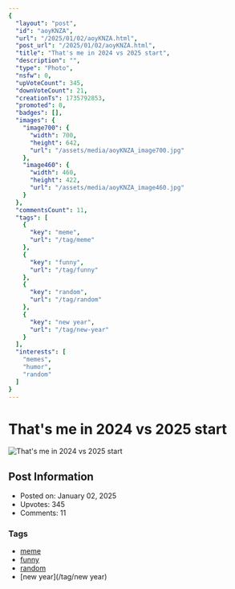 ```yaml
---
{
  "layout": "post",
  "id": "aoyKNZA",
  "url": "/2025/01/02/aoyKNZA.html",
  "post_url": "/2025/01/02/aoyKNZA.html",
  "title": "That's me in 2024 vs 2025 start",
  "description": "",
  "type": "Photo",
  "nsfw": 0,
  "upVoteCount": 345,
  "downVoteCount": 21,
  "creationTs": 1735792853,
  "promoted": 0,
  "badges": [],
  "images": {
    "image700": {
      "width": 700,
      "height": 642,
      "url": "/assets/media/aoyKNZA_image700.jpg"
    },
    "image460": {
      "width": 460,
      "height": 422,
      "url": "/assets/media/aoyKNZA_image460.jpg"
    }
  },
  "commentsCount": 11,
  "tags": [
    {
      "key": "meme",
      "url": "/tag/meme"
    },
    {
      "key": "funny",
      "url": "/tag/funny"
    },
    {
      "key": "random",
      "url": "/tag/random"
    },
    {
      "key": "new year",
      "url": "/tag/new-year"
    }
  ],
  "interests": [
    "memes",
    "humor",
    "random"
  ]
}
---
```


# That's me in 2024 vs 2025 start

![That's me in 2024 vs 2025 start](/assets/media/aoyKNZA_image700.jpg)

## Post Information

- Posted on: January 02, 2025
- Upvotes: 345
- Comments: 11

### Tags

- [meme](/tag/meme)
- [funny](/tag/funny)
- [random](/tag/random)
- [new year](/tag/new year)
